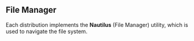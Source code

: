 ## File Manager

Each distribution implements the **Nautilus** (File Manager) utility, which is used to navigate the file system.
